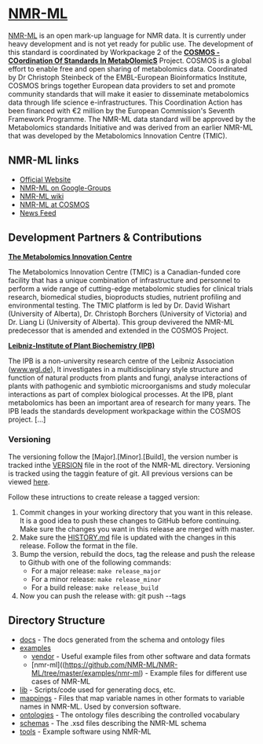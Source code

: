 #  [NMR-ML](http://nmr-ml.org/)

[NMR-ML](http://nmr-ml.org/) is an open mark-up language for NMR data. It is currently under heavy development and is not yet ready for public use.
The development of this standard is coordinated by Workpackage 2 of the [**COSMOS - COordination Of Standards In MetabOlomicS**](http://cosmos-fp7.eu/) Project. COSMOS is a global effort to enable free and open sharing of metabolomics data. Coordinated by Dr Christoph Steinbeck of the EMBL-European Bioinformatics Institute, COSMOS brings together European data providers to set and promote community standards that will make it easier to disseminate metabolomics data through life science e-infrastructures. This Coordination Action has been financed with €2 million by the European Commission's Seventh Framework Programme. 
The NMR-ML data standard will be approved by the Metabolomics standards Initiative and was derived from an earlier NMR-ML that was developed by the Metabolomics Innovation Centre (TMIC).

## NMR-ML links

* [Official Website](http://nmr-ml.org/)
* [NMR-ML on Google-Groups](https://groups.google.com/group/nmrml/subscribe?note=1&hl=en&noredirect=true&pli=1)
* [NMR-ML wiki](https://github.com/NMR-ML/NMR-ML/wiki)
* [NMR-ML at COSMOS](http://cosmos-fp7.eu/nmrML/index.php?title=Main_Page)
* [News Feed](https://github.com/organizations/NMR-ML)

## Development Partners & Contributions

[**The Metabolomics Innovation Centre**](http://www.metabolomicscentre.ca/exchangeformats)

The Metabolomics Innovation Centre (TMIC) is a Canadian-funded core facility that has a unique combination of infrastructure and personnel to perform a wide range of cutting-edge metabolomic studies for clinical trials research, biomedical studies, bioproducts studies, nutrient profiling and environmental testing.
The TMIC platform is led by Dr. David Wishart (University of Alberta), Dr. Christoph Borchers (University of Victoria) and Dr. Liang Li (University of Alberta). This group devivered the NMR-ML predecessor that is amended and extended in the COSMOS Project.

[**Leibniz-Institute of Plant Biochemistry (IPB)**](http://www.ipb-halle.de/en/)

The IPB is a non-university research centre of the Leibniz Association (www.wgl.de), It investigates in a multidisciplinary style structure and function of natural products from plants and fungi, analyse interactions of plants with pathogenic and symbiotic microorganisms and study molecular interactions as part of complex biological processes. At the IPB, plant metabolomics has been an important area of research for many years.
The IPB leads the standards development workpackage within the COSMOS project.
[...]

### Versioning

The versioning follow the [Major].[Minor].[Build], the version number is tracked inthe [VERSION](https://github.com/NMR-ML/NMR-ML/blob/master/VERSION) file in the root of the NMR-ML directory. Versioning is tracked using the taggin feature of git. All previous versions can be viewed [here](https://github.com/NMR-ML/NMR-ML/tags).

Follow these intructions to create release a tagged version: 

1. Commit changes in your working directory that you want in this release. It is a good idea to push these changes to GitHub before continuing. Make sure the changes you want in this release are merged with master.
2. Make sure the [HISTORY.md](https://github.com/NMR-ML/NMR-ML/blob/master/HISTORY.md) file is updated with the changes in this release. Follow the format in the file.
3. Bump the version, rebuild the docs, tag the release and push the release to Github with one of the following commands:
	* For a major release: `make release_major`
	* For a minor release: `make release_minor`	
	* For a build release: `make release_build`
4. Now you can push the release with: 
	git push --tags

## Directory Structure

* [docs](https://github.com/NMR-ML/NMR-ML/tree/master/docs) - The docs generated from the schema and ontology files
* [examples](https://github.com/NMR-ML/NMR-ML/tree/master/examples)
    * [vendor](https://github.com/NMR-ML/NMR-ML/tree/master/examples/vendor) - Useful example files from other software and data formats
    * [nmr-ml]((https://github.com/NMR-ML/NMR-ML/tree/master/examples/nmr-ml) - Example files for different use cases of NMR-ML
* [lib](https://github.com/NMR-ML/NMR-ML/tree/master/lib) - Scripts/code used for generating docs, etc.
* [mappings](https://github.com/NMR-ML/NMR-ML/tree/master/mappings) - Files that map variable names in other formats to variable names
in NMR-ML. Used by conversion software.
* [ontologies](https://github.com/NMR-ML/NMR-ML/tree/master/ontologies) - The ontology files describing the controlled vocabulary
* [schemas](https://github.com/NMR-ML/NMR-ML/tree/master/schemas) - The .xsd files describing the NMR-ML schema
* [tools](https://github.com/NMR-ML/NMR-ML/tree/master/tools) - Example software using NMR-ML

